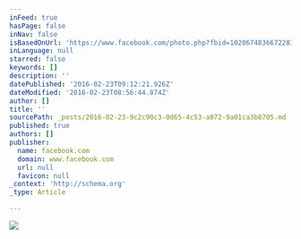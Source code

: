 ```yaml
---
inFeed: true
hasPage: false
inNav: false
isBasedOnUrl: 'https://www.facebook.com/photo.php?fbid=10206748366722812&set=a.10206748333961993.1073741850.1084072900&type=3&theater'
inLanguage: null
starred: false
keywords: []
description: ''
datePublished: '2016-02-23T09:12:21.926Z'
dateModified: '2016-02-23T08:56:44.874Z'
author: []
title: ''
sourcePath: _posts/2016-02-23-9c2c90c3-0d65-4c53-a072-9a01ca3b8705.md
published: true
authors: []
publisher:
  name: facebook.com
  domain: www.facebook.com
  url: null
  favicon: null
_context: 'http://schema.org'
_type: Article

---
```

![](https://scontent-lax3-1.xx.fbcdn.net/hphotos-xpf1/v/t1.0-9/12243320_10206748366722812_8214361254919529666_n.jpg?oh=d8daff8459680103f8577fd89743f2da&oe=5763E718)